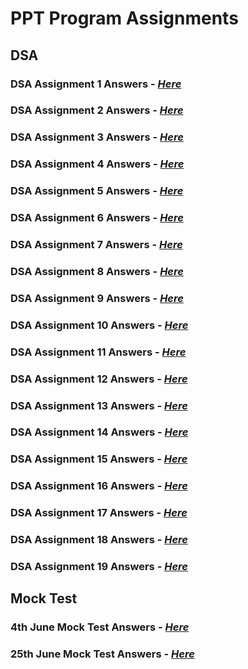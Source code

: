 # PPT Program Assignments

## DSA

### DSA Assignment 1 Answers - *[Here](./DSA/Week%201%20Array/)*

### DSA Assignment 2 Answers - *[Here](./DSA/Week%202%20Array/)*

### DSA Assignment 3 Answers - *[Here](./DSA/Week%203%20Array/)*

### DSA Assignment 4 Answers - *[Here](./DSA/Week%204%202D%20Array/)*

### DSA Assignment 5 Answers - *[Here](./DSA/Week%205%202D%20Array/)*

### DSA Assignment 6 Answers - *[Here](./DSA/Week%206%202D%20Array/)*

### DSA Assignment 7 Answers - *[Here](./DSA/Assignment%207%20String/)*

### DSA Assignment 8 Answers - *[Here](./DSA/Assignment%208%20String/)*

### DSA Assignment 9 Answers - *[Here](./DSA/Assignment%209%20Recursion/)*

### DSA Assignment 10 Answers - *[Here](./DSA/Assignment%2010%20Recursion/)*

### DSA Assignment 11 Answers - *[Here](./DSA/Assignment%2011%20Binary%20Search/)*

### DSA Assignment 12 Answers - *[Here](./DSA/Assignment%2012%20Linked%20List/)*

### DSA Assignment 13 Answers - *[Here](./DSA/Assignment%2013%20Linked%20List/)*

### DSA Assignment 14 Answers - *[Here](./DSA/Assignment%2014%20Linked%20List/)*

### DSA Assignment 15 Answers - *[Here](./DSA/Assignment%2015%20Stacks/)*

### DSA Assignment 16 Answers - *[Here](./DSA/Assignment%2016%20Stacks/)*

### DSA Assignment 17 Answers - *[Here](./DSA/Assignment%2017%20Queue/)*

### DSA Assignment 18 Answers - *[Here](./DSA/Assignment%2018%20Searching%20and%20Sorting/)*

### DSA Assignment 19 Answers - *[Here](./DSA/Assignment%2019%20Searching%20and%20Sorting/)*

## Mock Test

### 4th June Mock Test Answers - *[Here](./Mock%20Tests/Test%204th%20June/)*

### 25th June Mock Test Answers - *[Here](./Mock%20Tests/Test%2025th%20June/)*
